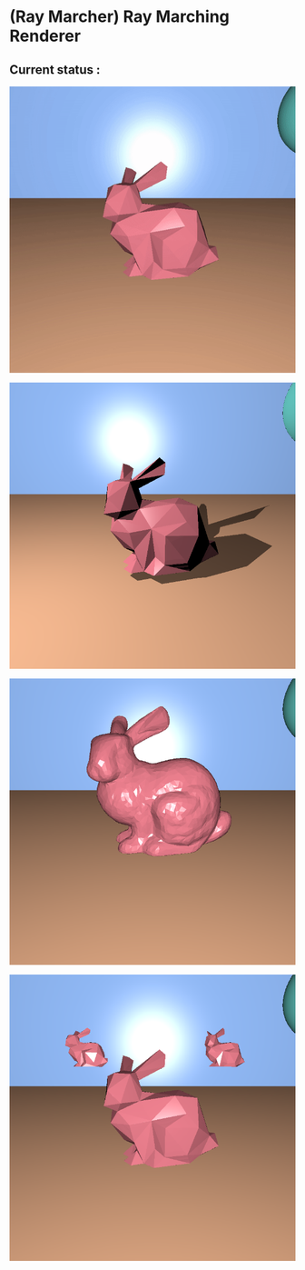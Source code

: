 # (Ray Marcher) Ray Marching Renderer

## Current status :

![result](./exports/ray_marcher.gif)

![shadow](./exports/shadow.png)

![bunny](./exports/bunny.png)

![3bunnyLow](./exports/bunnyLow3.png)